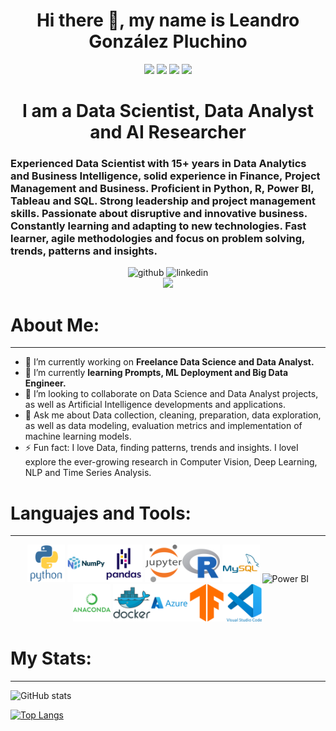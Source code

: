 <div id="header" align="center">
  <h1 align="center">Hi there 👋, my name is Leandro González Pluchino</h1>
  <img src="https://img.shields.io/badge/Profile%20views-2358-green" heigt="40">
  <img src="https://img.shields.io/badge/Leangonplu-UP-green" heigt="40">
  <img src="https://img.shields.io/badge/popularity-89%25-green" heigt="40">
  <img src="https://img.shields.io/badge/Score-93%25-green" heigt="40">
</div>


<div id="header" align="center">
  <h1 align="center">I am a Data Scientist, Data Analyst and AI Researcher</h1>
  <h3 id="body" align="left">Experienced Data Scientist with 15+ years in Data Analytics and Business Intelligence, solid experience in Finance, Project Management and Business. Proficient in Python, R, Power BI, Tableau and SQL. Strong leadership and project management skills. Passionate about disruptive and innovative business. Constantly learning and adapting to new technologies. Fast learner, agile methodologies and focus on problem solving, trends, patterns and insights.
  </h3>
</div>

<div id="header" align="center">
<img src='https://cdn.jsdelivr.net/npm/simple-icons@3.0.1/icons/github.svg' alt='github' height='40'>        <img src='https://cdn.jsdelivr.net/npm/simple-icons@3.0.1/icons/linkedin.svg' alt='linkedin' height='40'>

</div>

  
<div id="header" align="center">
  <img src="https://media.giphy.com/media/RgWIsbDWOAr1HGqC8t/giphy.gif" width="700" />
</div>


# About Me:
---

- 🔭 I’m currently working on **Freelance Data Science and Data Analyst.** 
- 🌱 I’m currently **learning Prompts, ML Deployment and Big Data Engineer.**
- 👯 I’m looking to collaborate on Data Science and Data Analyst projects, as well as Artificial Intelligence developments and applications. 
- 💬 Ask me about Data collection, cleaning, preparation, data exploration, as well as data modeling, evaluation metrics and implementation of machine learning models. 
- ⚡ Fun fact: I love Data, finding patterns, trends and insights. I loveI explore the ever-growing research in Computer Vision, Deep Learning, NLP and Time Series Analysis. 

# Languajes and Tools:
---
<div id="header" align="center">
  <img src='https://github.com/devicons/devicon/blob/master/icons/python/python-original-wordmark.svg' alt='Python' widht='60' height='60'>  <img src='https://github.com/devicons/devicon/blob/master/icons/numpy/numpy-original-wordmark.svg' alt='Numpy' widht='60' height='60'><img src='https://github.com/devicons/devicon/blob/master/icons/pandas/pandas-original-wordmark.svg' alt='Pandas' widht='60' height='60'>  <img src='https://github.com/devicons/devicon/blob/master/icons/jupyter/jupyter-original-wordmark.svg' alt='Jupyter' widht='60' height='60'><img src='https://github.com/devicons/devicon/blob/master/icons/r/r-original.svg' title= "R" alt='R' widht='60' height='60'>  <img src='https://github.com/devicons/devicon/blob/master/icons/mysql/mysql-original-wordmark.svg' alt='MySQL' widht='60' height='60'>  <img src='https://github.com/microsoft/PowerBI-Icons/blob/main/SVG/Power-BI.svg' alt='Power BI' widht='60' height='60'><img src='https://github.com/devicons/devicon/blob/master/icons/anaconda/anaconda-original-wordmark.svg' alt='Power BI' widht='60' height='60'>  <img src='https://github.com/devicons/devicon/blob/master/icons/docker/docker-original-wordmark.svg' alt='Docker' widht='60' height='60'><img src='https://github.com/devicons/devicon/blob/master/icons/azure/azure-original-wordmark.svg' alt='Azure' widht='60' height='60'><img src='https://github.com/devicons/devicon/blob/master/icons/tensorflow/tensorflow-original.svg' alt='TensorFlow' widht='60' height='60'><img src='https://github.com/devicons/devicon/blob/master/icons/vscode/vscode-original-wordmark.svg' alt='VScode' widht='60' height='60'>
</div>

# My Stats:
---

![GitHub stats](https://github-readme-stats.vercel.app/api?username=Leangonplu&show_icons=true&theme=radical)

[![Top Langs](https://github-readme-stats.vercel.app/api/top-langs/?username=Leangonplu&theme=tokyonight)](https://hithub.com/anuraghazra/github-readme-stats)

